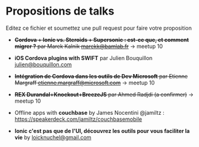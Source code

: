 # Propositions de talks

Editez ce fichier et soumettez une pull request pour faire votre proposition

 - ~~**Cordova + Ionic vs. Steroids + Supersonic : est-ce que, et comment migrer ?** par Marek Kalnik <marekk@bamlab.fr>~~ -> meetup 10

 - **iOS Cordova plugins with SWIFT** par Julien Bouquillon <julien@bouquillon.com>

 - ~~**Intégration de Cordova dans les outils de Dev Microsoft** par Etienne Margraff <etienne.margraff@microsoft.com>~~ -> meetup 10

 - ~~**REX Durandal+Knockout+BreezeJS** par Ahmed Radjdi (a confirmer)~~ -> meetup 10
 
 - Offline apps with **couchbase** by James Nocentini @jamiltz : https://speakerdeck.com/jamiltz/couchbasemobile

 - **Ionic c'est pas que de l'UI, découvrez les outils pour vous faciliter la vie** by loicknuchel@gmail.com
